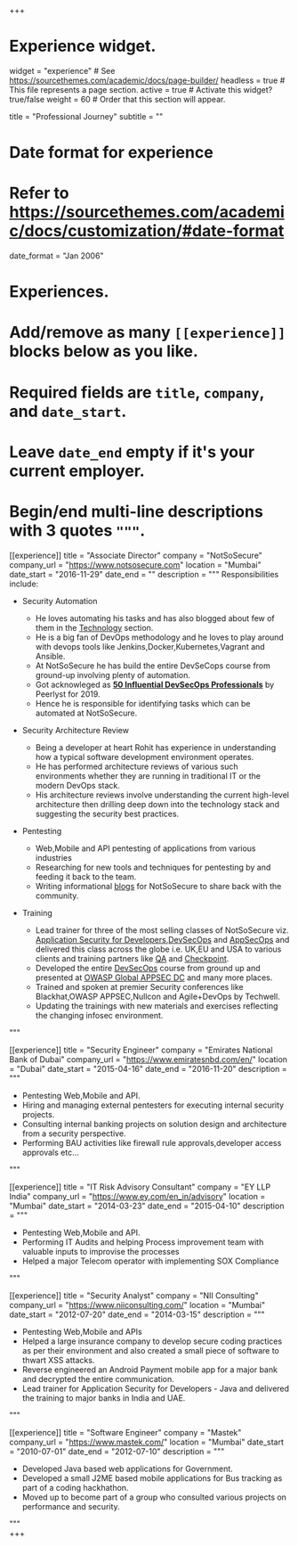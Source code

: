 +++
# Experience widget.
widget = "experience"  # See https://sourcethemes.com/academic/docs/page-builder/
headless = true  # This file represents a page section.
active = true  # Activate this widget? true/false
weight = 60  # Order that this section will appear.

title = "Professional Journey"
subtitle = ""

# Date format for experience
#   Refer to https://sourcethemes.com/academic/docs/customization/#date-format
date_format = "Jan 2006"

# Experiences.
#   Add/remove as many `[[experience]]` blocks below as you like.
#   Required fields are `title`, `company`, and `date_start`.
#   Leave `date_end` empty if it's your current employer.
#   Begin/end multi-line descriptions with 3 quotes `"""`.
[[experience]]
  title = "Associate Director"
  company = "NotSoSecure"
  company_url = "https://www.notsosecure.com"
  location = "Mumbai"
  date_start = "2016-11-29"
  date_end = ""
  description = """
  Responsibilities include:

  * Security Automation
    - He loves automating his tasks and has also blogged about few of them in the [Technology](https://www.rohitsalecha.com/categories/technology/) section.
    - He is a big fan of DevOps methodology and he loves to play around with devops tools like Jenkins,Docker,Kubernetes,Vagrant and Ansible.
    - At NotSoSecure he has build the entire DevSeCops course from ground-up involving plenty of automation.
    - Got acknowleged as [**50 Influential DevSecOps Professionals**](https://www.peerlyst.com/posts/peerlyst-community-ebook-50-influential-devsecops-professionals-peerlyst) by Peerlyst for 2019.
    - Hence he is responsible for identifying tasks which can be automated at NotSoSecure.

  * Security Architecture Review 
    - Being a developer at heart Rohit has experience in understanding how a typical software development environment operates.
    - He has performed architecture reviews of various such environments whether they are running in traditional IT or the modern DevOps stack.
    - His architecture reviews involve understanding the current high-level architecture then drilling deep down into the technology stack and suggesting the security best practices.

  * Pentesting
    - Web,Mobile and API pentesting of applications from various industries
    - Researching for new tools and techniques for pentesting by and feeding it back to the team.
    - Writing informational [blogs](https://www.notsosecure.com/author/rohit/) for NotSoSecure to share back with the community.

  * Training
    - Lead trainer for three of the most selling classes of NotSoSecure viz. [Application Security for Developers](https://www.notsosecure.com/hacking-training/appsec-for-developers/),[DevSecOps](https://www.notsosecure.com/hacking-training/devsecops/) and [AppSecOps](https://www.notsosecure.com/hacking-training/appsecops/) and delivered this class across the globe i.e. UK,EU and USA to various clients and training partners like [QA](https://www.qa.com/course-catalogue/courses/application-security-for-developers-qaappsec/) and [Checkpoint](https://www.checkpoint.com/solutions/devops-security/).
    - Developed the entire [DevSecOps](https://www.notsosecure.com/hacking-training/devsecops/) course from ground up and presented at [OWASP Global APPSEC DC](https://globalappsecdc2019.sched.com/event/SKIC) and many more places.
    - Trained and spoken at premier Security conferences like Blackhat,OWASP APPSEC,Nullcon and Agile+DevOps by Techwell.
    - Updating the trainings with new materials and exercises reflecting the changing infosec environment.
  
  """

[[experience]]
  title = "Security Engineer"
  company = "Emirates National Bank of Dubai"
  company_url = "https://www.emiratesnbd.com/en/"
  location = "Dubai"
  date_start = "2015-04-16"
  date_end = "2016-11-20"
  description = """
  - Pentesting Web,Mobile and API.
  - Hiring and managing external pentesters for executing internal security projects.
  - Consulting internal banking projects on solution design and architecture from a security perspective.
  - Performing BAU activities like firewall rule approvals,developer access approvals etc...

  """

[[experience]]
  title = "IT Risk Advisory Consultant"
  company = "EY LLP India"
  company_url = "https://www.ey.com/en_in/advisory"
  location = "Mumbai"
  date_start = "2014-03-23"
  date_end = "2015-04-10"
  description = """
  - Pentesting Web,Mobile and API.
  - Performing IT Audits and helping Process improvement team with valuable inputs to improvise the processes
  - Helped a major Telecom operator with implementing SOX Compliance
  
  """

[[experience]]
  title = "Security Analyst"
  company = "NII Consulting"
  company_url = "https://www.niiconsulting.com/"
  location = "Mumbai"
  date_start = "2012-07-20"
  date_end = "2014-03-15"
  description = """
  - Pentesting Web,Mobile and APIs
  - Helped a large insurance company to develop secure coding practices as per their environment and also created a small piece of software to thwart XSS attacks.
  - Reverse engineered an Android Payment mobile app for a major bank and decrypted the entire communication.
  - Lead trainer for Application Security for Developers - Java and delivered the training to major banks in India and UAE.  
  
  """ 

[[experience]]
  title = "Software Engineer"
  company = "Mastek"
  company_url = "https://www.mastek.com/"
  location = "Mumbai"
  date_start = "2010-07-01"
  date_end = "2012-07-10"
  description = """
  - Developed Java based web applications for Government.
  - Developed a small J2ME based mobile applications for Bus tracking as part of a coding hackhathon.
  - Moved up to become part of a group who consulted various projects on performance and security.  
  
  """     
+++
